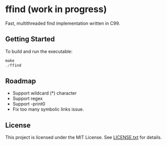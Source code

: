 # ffind (work in progress)
Fast, multithreaded find implementation written in C99.

## Getting Started

To build and run the executable:
```C
make
./ffind
```

## Roadmap
* Support wildcard (*) character
* Support regex
* Support -print0
* Fix too many symbolic links issue.

## License
This project is licensed under the MIT License. See [LICENSE.txt](LICENSE.txt) for details.
